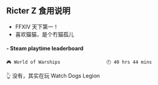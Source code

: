 ## Ricter Z 食用说明
- FFXIV 天下第一！
- 喜欢猫猫，是个冇猫孤儿

<!-- steam-box start -->
#### - Steam playtime leaderboard
```text
🎮 World of Warships                 🕘 40 hrs 44 mins
```
<!-- Powered by https://github.com/YouEclipse/steam-box . -->
<!-- steam-box end -->
👆 没有，其实在玩 Watch Dogs Legion
